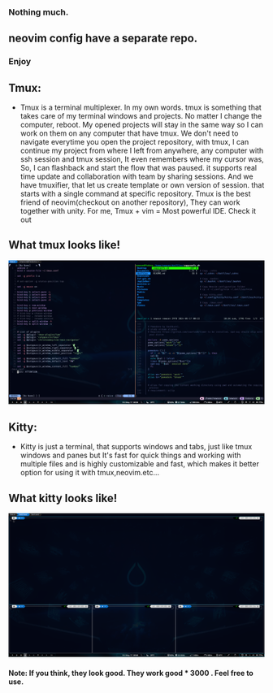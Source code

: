 ### Nothing much.

## neovim config have a separate repo.

### Enjoy

## Tmux:

- Tmux is a terminal multiplexer. In my own words. tmux is something that takes care of my terminal windows and projects. No matter I change the computer, reboot. My opened projects will stay in the same way so I can work on them on any computer that have tmux. We don't need to navigate everytime you open the project repository, with tmux, I can continue my project from where I left from anywhere, any computer with ssh session and tmux session, It even remembers where my cursor was, So, I can flashback and start the flow that was paused. it supports real time update and collaboration with team by sharing sessions. And we have tmuxifier, that let us create template or own version of session. that starts with a single command at specific repository. Tmux is the best friend of neovim(checkout on another repository), They can work together with unity. For me, Tmux + vim = Most powerful IDE. Check it out

## What tmux looks like!

![](./images/tmux.png)

## Kitty:

- Kitty is just a terminal, that supports windows and tabs, just like tmux windows and panes but It's fast for quick things and working with multiple files and is highly customizable and fast, which makes it better option for using it with tmux,neovim.etc...

## What kitty looks like!

![](./images/kitty.png)

#### Note: If you think, they look good. They work good \* 3000 . Feel free to use.
